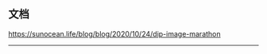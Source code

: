## 文档

<https://sunocean.life/blog/blog/2020/10/24/dip-image-marathon>



<hr class='reviewline'/>
<p class='reviewtip'><script type='text/javascript' src='{% include relref.html url="/assets/reviewjs/source/marathon/README.md.js" %}'></script></p>
